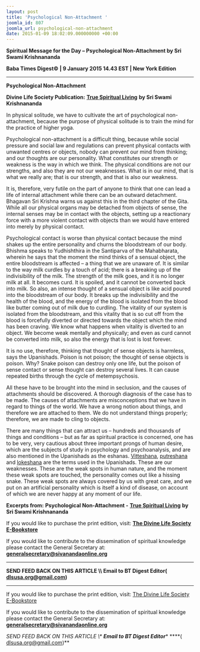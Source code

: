 ```yaml
---
layout: post
title: 'Psychological Non-Attachment '
joomla_id: 807
joomla_url: psychological-non-attachment
date: 2015-01-09 18:02:09.000000000 +00:00
---
```

  

















































**Spiritual Message for the Day – Psychological Non-Attachment by Sri Swami Krishnananda**

**Baba Times Digest© | 9 January 2015 14.43 EST | New York Edition**

* * *  


**Psychological Non-Attachment**

**Divine Life Society Publication:** [**True Spiritual Living**](http://www.swami-krishnananda.org/living/living_08.html) **by Sri Swami Krishnananda**

In physical solitude, we have to cultivate the art of psychological non-attachment, because the purpose of physical solitude is to train the mind for the practice of higher yoga.

Psychological non-attachment is a difficult thing, because while social pressure and social law and regulations can prevent physical contacts with unwanted centres or objects, nobody can prevent our mind from thinking; and our thoughts are our personality. What constitutes our strength or weakness is the way in which we think. The physical conditions are not our strengths, and also they are not our weaknesses. What is in our mind, that is what we really are; that is our strength, and that is also our weakness.

It is, therefore, very futile on the part of anyone to think that one can lead a life of internal attachment while there can be an outward detachment. Bhagavan Sri Krishna warns us against this in the third chapter of the Gita. While all our physical organs may be detached from objects of sense, the internal senses may be in contact with the objects, setting up a reactionary force with a more violent contact with objects than we would have entered into merely by physical contact.

Psychological contact is worse than physical contact because the mind shakes up the entire personality and churns the bloodstream of our body. Bhishma speaks to Yudhishthira in the Santiparva of the Mahabharata, wherein he says that the moment the mind thinks of a sensual object, the entire bloodstream is affected – a thing that we are unaware of. It is similar to the way milk curdles by a touch of acid; there is a breaking up of the indivisibility of the milk. The strength of the milk goes, and it is no longer milk at all. It becomes curd. It is spoiled, and it cannot be converted back into milk. So also, an intense thought of a sensual object is like acid poured into the bloodstream of our body. It breaks up the indivisibility and the health of the blood, and the energy of the blood is isolated from the blood like butter coming out of milk due to curdling. The vitality of our system is isolated from the bloodstream, and this vitality that is so cut off from the blood is forcefully diverted or directed towards the object which the mind has been craving. We know what happens when vitality is diverted to an object. We become weak mentally and physically; and even as curd cannot be converted into milk, so also the energy that is lost is lost forever.

It is no use, therefore, thinking that thought of sense objects is harmless, says the Upanishads. Poison is not poison; the thought of sense objects is poison. Why? Snake poison can destroy only one life, but the poison of sense contact or sense thought can destroy several lives. It can cause repeated births through the cycle of metempsychosis.

All these have to be brought into the mind in seclusion, and the causes of attachments should be discovered. A thorough diagnosis of the case has to be made. The causes of attachments are misconceptions that we have in regard to things of the world. We have a wrong notion about things, and therefore we are attached to them. We do not understand things properly; therefore, we are made to cling to objects.

There are many things that can attract us – hundreds and thousands of things and conditions – but as far as spiritual practice is concerned, one has to be very, very cautious about three important prongs of human desire, which are the subjects of study in psychology and psychoanalysis, and are also mentioned in the Upanishads as the eshanas. [Vitteshana](http://www.swami-krishnananda.org/katha1/katha1_1.1.html), [putreshana](http://www.swami-krishnananda.org/disc/disc_212.html) and [lokeshana](http://www.swami-krishnananda.org/living/living_08.html) are the terms used in the Upanishads. These are our weaknesses. These are the weak spots in human nature, and the moment these weak spots are touched, the personality comes out like a hissing snake. These weak spots are always covered by us with great care, and we put on an artificial personality which is itself a kind of disease, on account of which we are never happy at any moment of our life.

**Excerpts from:**  **Psychological Non-Attachment -** [**True Spiritual Living**](http://www.swami-krishnananda.org/living/living_08.html) **by Sri Swami Krishnananda**

If you would like to purchase the print edition, visit: **[The Divine Life Society E-Bookstore](http://www.dlshq.org/download/download.htm)**

If you would like to contribute to the dissemination of spiritual knowledge please contact the General Secretary at: [](mailto:%20%3Cscript%20type=%27text/javascript%27%3E%20%3C%21--%20var%20prefix%20=%20%27ma%27%20+%20%27il%27%20+%20%27to%27;%20var%20path%20=%20%27hr%27%20+%20%27ef%27%20+%20%27=%27;%20var%20addy57016%20=%20%27generalsecretary%27%20+%20%27@%27;%20addy57016%20=%20addy57016%20+%20%27sivanandaonline%27%20+%20%27.%27%20+%20%27org%27;%20document.write%28%27%3Ca%20%27%20+%20path%20+%20%27%5C%27%27%20+%20prefix%20+%20%27:%27%20+%20addy57016%20+%20%27%5C%27%3E%27%29;%20document.write%28addy57016%29;%20document.write%28%27%3C%5C/a%3E%27%29;%20//--%3E%5Cn%20%3C/script%3E%3Cscript%20type=%27text/javascript%27%3E%20%3C%21--%20document.write%28%27%3Cspan%20style=%5C%27display:%20none;%5C%27%3E%27%29;%20//--%3E%20%3C/script%3EThis%20email%20address%20is%20being%20protected%20from%20spambots.%20You%20need%20JavaScript%20enabled%20to%20view%20it.%20%3Cscript%20type=%27text/javascript%27%3E%20%3C%21--%20document.write%28%27%3C/%27%29;%20document.write%28%27span%3E%27%29;%20//--%3E%20%3C/script%3E?subject=Contribution%20to%20Dissemination%20of%20Spiritual%20Knowledge) **generalsecretary@sivanandaonline.org**

****

**SEND FEED BACK ON THIS ARTICLE \\\ Email to BT Digest Editor[](mailto:%20%3Cscript%20type=%27text/javascript%27%3E%20%3C%21--%20var%20prefix%20=%20%27ma%27%20+%20%27il%27%20+%20%27to%27;%20var%20path%20=%20%27hr%27%20+%20%27ef%27%20+%20%27=%27;%20var%20addy72654%20=%20%27dlsusa.org%27%20+%20%27@%27;%20addy72654%20=%20addy72654%20+%20%27gmail%27%20+%20%27.%27%20+%20%27com%27;%20document.write%28%27%3Ca%20%27%20+%20path%20+%20%27%5C%27%27%20+%20prefix%20+%20%27:%27%20+%20addy72654%20+%20%27%5C%27%3E%27%29;%20document.write%28addy72654%29;%20document.write%28%27%3C%5C/a%3E%27%29;%20//--%3E%5Cn%20%3C/script%3E%3Cscript%20type=%27text/javascript%27%3E%20%3C%21--%20document.write%28%27%3Cspan%20style=%5C%27display:%20none;%5C%27%3E%27%29;%20//--%3E%20%3C/script%3EThis%20email%20address%20is%20being%20protected%20from%20spambots.%20You%20need%20JavaScript%20enabled%20to%20view%20it.%20%3Cscript%20type=%27text/javascript%27%3E%20%3C%21--%20document.write%28%27%3C/%27%29;%20document.write%28%27span%3E%27%29;%20//--%3E%20%3C/script%3E?subject=DLS%20Posts)( [dlsusa.org@gmail.com](mailto:dlsusa.org@gmail.com))**



* * *



  

If you would like to purchase the print edition, visit: [The Divine Life Society E-Bookstore](http://www.dlshq.org/download/download.htm)

If you would like to contribute to the dissemination of spiritual knowledge please contact the General Secretary at: **[generalsecretary@sivanandaonline.org](mailto:generalsecretary@sivanandaonline.org)**

**SEND FEED BACK ON THIS ARTICLE \\\**  **Email to BT Digest Editor**** [](mailto:%20%3Cscript%20type=%27text/javascript%27%3E%20%3C%21--%20var%20prefix%20=%20%27ma%27%20+%20%27il%27%20+%20%27to%27;%20var%20path%20=%20%27hr%27%20+%20%27ef%27%20+%20%27=%27;%20var%20addy72654%20=%20%27dlsusa.org%27%20+%20%27@%27;%20addy72654%20=%20addy72654%20+%20%27gmail%27%20+%20%27.%27%20+%20%27com%27;%20document.write%28%27%3Ca%20%27%20+%20path%20+%20%27%5C%27%27%20+%20prefix%20+%20%27:%27%20+%20addy72654%20+%20%27%5C%27%3E%27%29;%20document.write%28addy72654%29;%20document.write%28%27%3C%5C/a%3E%27%29;%20//--%3E%5Cn%20%3C/script%3E%3Cscript%20type=%27text/javascript%27%3E%20%3C%21--%20document.write%28%27%3Cspan%20style=%5C%27display:%20none;%5C%27%3E%27%29;%20//--%3E%20%3C/script%3EThis%20email%20address%20is%20being%20protected%20from%20spambots.%20You%20need%20JavaScript%20enabled%20to%20view%20it.%20%3Cscript%20type=%27text/javascript%27%3E%20%3C%21--%20document.write%28%27%3C/%27%29;%20document.write%28%27span%3E%27%29;%20//--%3E%20%3C/script%3E?subject=DLS%20Posts)****( [dlsusa.org@gmail.com](mailto:dlsusa.org@gmail.com))**  
